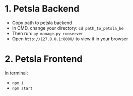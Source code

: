 # 1. Petsla Backend
- Copy path to petsla backend
- In CMD, change your directory: `cd path_to_petsla_be`
- Then run: `py manage.py runserver`
- Open `http://127.0.0.1:8000/` to view it in your browser

# 2. Petsla Frontend
In terminal:
- `npm i`
- `npm start`
